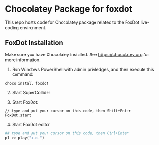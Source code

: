 # Chocolatey Package for foxdot
This repo hosts code for Chocolatey package related to the FoxDot live-coding environment.

## FoxDot Installation

Make sure you have Chocolatey installed. See https://chocolatey.org for more information.

1. Run Windows PowerShell with admin privledges, and then execute this command:

```bash
choco install foxdot
```

2. Start SuperCollider

3. Start FoxDot:

```
// type and put your cursor on this code, then Shift+Enter
FoxDot.start
```

4. Start FoxDot editor

```python
## type and put your cursor on this code, then Ctrl+Enter
p1 >> play("x-o-")
```
